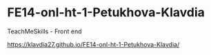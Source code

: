 # FE14-onl-ht-1-Petukhova-Klavdia
TeachMeSkills - Front end 


https://klavdia27.github.io/FE14-onl-ht-1-Petukhova-Klavdia/
